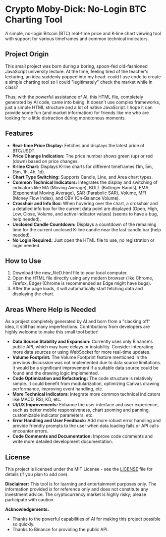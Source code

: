 # **Crypto Moby-Dick: No-Login BTC Charting Tool**

A simple, no-login Bitcoin (BTC) real-time price and K-line chart viewing tool with support for various timeframes and common technical indicators.

## **Project Origin**

This small project was born during a boring, spoon-fed old-fashioned JavaScript university lecture. At the time, feeling tired of the teacher's lecturing, an idea suddenly popped into my head: could I use code to create a simple charting tool so I could "legitimately" check the market while in class?

Thus, with the powerful assistance of AI, this HTML file, completely generated by AI code, came into being. It doesn't use complex frameworks, just a simple HTML structure and a lot of native JavaScript. I hope it can provide some fun (and market information) for friends like me who are looking for a little distraction during monotonous moments.

## **Features**

* **Real-time Price Display:** Fetches and displays the latest price of BTC/USDT.  
* **Price Change Indication:** The price number shows green (up) or red (down) based on price changes.  
* **K-line Chart:** Displays K-line charts for different timeframes (1m, 5m, 15m, 1h, 4h, 1d).  
* **Chart Type Switching:** Supports Candle, Line, and Area chart types.  
* **Common Technical Indicators:** Integrates the display and switching of indicators like MA (Moving Average), BOLL (Bollinger Bands), EMA (Exponential Moving Average), SAR (Parabolic SAR), Volume, MFI (Money Flow Index), and OBV (On-Balance Volume).  
* **Crosshair and Info Box:** When hovering over the chart, a crosshair and a detailed info box for the current data point are displayed (Open, High, Low, Close, Volume, and active indicator values) (seems to have a bug, help needed).  
* **Unclosed Candle Countdown:** Displays a countdown of the remaining time for the current unclosed K-line candle near the last candle bar (help needed).  
* **No Login Required:** Just open the HTML file to use, no registration or login needed.

## **How to Use**

1. Download the new\_fileD.html file to your local computer.  
2. Open the HTML file directly using any modern browser (like Chrome, Firefox, Edge) (Chrome is recommended as Edge might have bugs).  
3. After the page loads, it will automatically start fetching data and displaying the chart.

## **Areas Where Help is Needed**

As a project completely generated by AI and born from a "slacking off" idea, it still has many imperfections. Contributions from developers are highly welcome to make this small tool better\!

* **Data Source Stability and Expansion:** Currently uses only Binance's public API, which may have delays or instability. Consider integrating more data sources or using WebSocket for more real-time updates.  
* **Volume Footprint:** The Volume Footprint feature mentioned in the previous discussion was not implemented due to data source limitations. It would be a significant improvement if a suitable data source could be found and the drawing logic implemented.  
* **Code Optimization and Refactoring:** The code structure is relatively simple. It could benefit from modularization, optimizing Canvas drawing performance, improving event handling, etc.  
* **More Technical Indicators:** Integrate more common technical indicators like MACD, RSI, KD, etc.  
* **UI/UX Improvements:** Enhance the user interface and user experience, such as better mobile responsiveness, chart zooming and panning, customizable indicator parameters, etc.  
* **Error Handling and User Feedback:** Add more robust error handling and provide friendly prompts to the user when data loading fails or API calls encounter errors.  
* **Code Comments and Documentation:** Improve code comments and write more detailed development documentation.

## **License**

This project is licensed under the MIT License \- see the [LICENSE](http://docs.google.com/LICENSE) file for details (if you plan to add one).

**Disclaimer:** This tool is for learning and entertainment purposes only. The information provided is for reference only and does not constitute any investment advice. The cryptocurrency market is highly risky; please participate with caution.

**Acknowledgements:**

* Thanks to the powerful capabilities of AI for making this project possible so quickly.  
* Thanks to Binance for providing the public API.